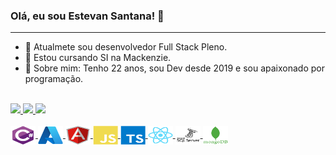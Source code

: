 ### Olá, eu sou Estevan Santana! 👋
<hr />

- 🔭 Atualmete sou desenvolvedor Full Stack Pleno.
- 🌱 Estou cursando SI na Mackenzie.
- 💬 Sobre mim: Tenho 22 anos, sou Dev desde 2019 e sou apaixonado por programação.

<br />

<div align="left">
  <a href="https://github.com/EstevanSantana">
  <img height="180em" src="https://github-readme-stats.vercel.app/api?username=EstevanSantana&show_icons=true&theme=vision-friendly-dark">
  <img height="180em" src="https://github-readme-stats.vercel.app/api/top-langs/?username=EstevanSantana&layout=compact&theme=vision-friendly-dark"/>
  <img height="100em" src="https://github-readme-stats.vercel.app/api/pin/?username=EstevanSantana&repo=LojaSantana&theme=vision-friendly-dark">

</div>
  
<div style="display: inline_block"><br>
  
  <img align="center" height="30" width="40" src="https://raw.githubusercontent.com/devicons/devicon/master/icons/csharp/csharp-original.svg" />
  <img align="center" height="30" width="40" src="https://github.com/devicons/devicon/blob/master/icons/azure/azure-original.svg" /> 
  <img align="center" height="30" width="40" src="https://github.com/devicons/devicon/blob/master/icons/angularjs/angularjs-original.svg">
  <img align="center" height="30" width="40" src="https://raw.githubusercontent.com/devicons/devicon/master/icons/javascript/javascript-plain.svg">
  <img align="center" height="30" width="40" src="https://raw.githubusercontent.com/devicons/devicon/master/icons/typescript/typescript-plain.svg">
  <img align="center" height="30" width="40" src="https://raw.githubusercontent.com/devicons/devicon/master/icons/react/react-original.svg">
  <img align="center" height="30" width="40" src="https://github.com/devicons/devicon/blob/master/icons/microsoftsqlserver/microsoftsqlserver-plain-wordmark.svg">
  <img align="center" height="30" width="40" src="https://github.com/devicons/devicon/blob/master/icons/mongodb/mongodb-plain-wordmark.svg">
  
</div>
  
